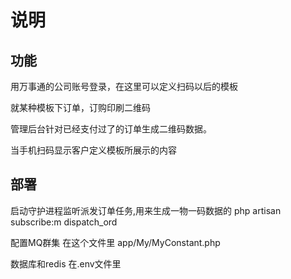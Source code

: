 # 说明

## 功能

用万事通的公司账号登录，在这里可以定义扫码以后的模板

就某种模板下订单，订购印刷二维码

管理后台针对已经支付过了的订单生成二维码数据。

当手机扫码显示客户定义模板所展示的内容

## 部署

启动守护进程监听派发订单任务,用来生成一物一码数据的
php artisan subscribe:m dispatch_ord

配置MQ群集 在这个文件里
app/My/MyConstant.php 

数据库和redis 在.env文件里

